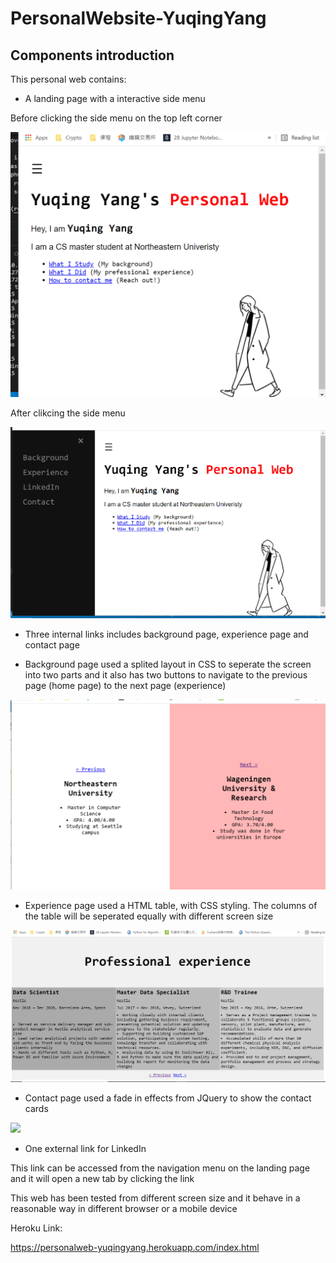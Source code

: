 # PersonalWebsite-YuqingYang

## Components introduction

This personal web contains:

* A landing page with a interactive side menu

Before clicking the side menu on the top left corner

![](/image/landingpage.PNG)

After clikcing the side menu

![](image/landingpagewithnavi.PNG)


* Three internal links includes background page, experience page and contact page

- Background page used a splited layout in CSS to seperate the screen into two parts and it also has two buttons to navigate to the previous page (home page) to the next page (experience)

![](/image/backgroundpage.PNG)

- Experience page used a HTML table, with CSS styling. The columns of the table will be seperated equally with different screen size

![](/image/experiencepage.PNG)

- Contact page used a fade in effects from JQuery to show the contact cards

![](/image/contactspage.PNG)

* One external link for LinkedIn

This link can be accessed from the navigation menu on the landing page and it will open a new tab by clicking the link

This web has been tested from different screen size and it behave in a reasonable way in different browser or a mobile device
 
Heroku Link:

https://personalweb-yuqingyang.herokuapp.com/index.html



